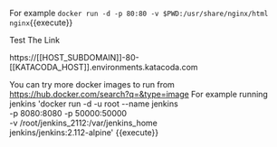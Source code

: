 
For example `docker run -d -p 80:80 -v $PWD:/usr/share/nginx/html nginx`{{execute}}

Test The Link

https://[[HOST_SUBDOMAIN]]-80-[[KATACODA_HOST]].environments.katacoda.com

You can try more docker images to run from 
https://hub.docker.com/search?q=&type=image
For example running jenkins
'docker run -d -u root --name jenkins \
    -p 8080:8080 -p 50000:50000 \
    -v /root/jenkins_2112:/var/jenkins_home \
    jenkins/jenkins:2.112-alpine' {{execute}}



